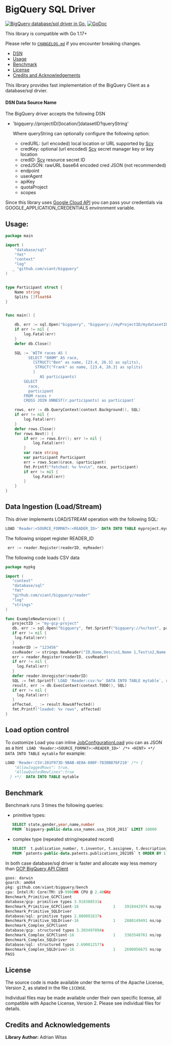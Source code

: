 # BigQuery SQL Driver

[![BigQuery database/sql driver in Go.](https://goreportcard.com/badge/github.com/viant/bigquery)](https://goreportcard.com/report/github.com/viant/bigquery)
[![GoDoc](https://godoc.org/github.com/viant/bigquery?status.svg)](https://godoc.org/github.com/viant/bigquery)

This library is compatible with Go 1.17+

Please refer to [`CHANGELOG.md`](CHANGELOG.md) if you encounter breaking changes.

- [DSN](#dsn-data-source-name)
- [Usage](#usage)
- [Benchmark](#benchmark)
- [License](#license)
- [Credits and Acknowledgements](#credits-and-acknowledgements)

This library provides fast implementation  of the BigQuery Client as a database/sql drvier.

#### DSN Data Source Name

The BigQuery driver accepts the following DSN    

 * 'bigquery://projectID/[location/]datasetID?queryString'
 
    Where queryString can optionally configure the following option:
      - credURL: (url encoded) local location or URL supported by  [Scy](https://github.com/viant/scy)
      - credKey: optional (url encoded) [Scy](https://github.com/viant/scy) secret manager key or key location
      - credID: [Scy](https://github.com/viant/scy) resource secret ID
      - credJSON: rawURL base64 encoded cred JSON (not recommended)
      - endpoint
      - userAgent
      - apiKey
      - quotaProject
      - scopes
  
 
Since this library uses [Google Cloud API](google.golang.org/api/bigquery/v2) 
you can pass your credentials via GOOGLE_APPLICATION_CREDENTIALS environment variable.

## Usage:


```go
package main

import (
    "database/sql"
    "fmt"
    "context"
    "log"
   _ "github.com/viant/bigquery"
)


type Participant struct {
	Name string
	Splits []float64
}


func main() {

	db, err := sql.Open("bigquery", "bigquery://myProjectID/mydatasetID")
	if err != nil {
		log.Fatal(err)
	}
	defer db.Close()

	SQL := `WITH races AS (
		  SELECT "800M" AS race,
		    [STRUCT("Ben" as name, [23.4, 26.3] as splits), 
		 	 STRUCT("Frank" as name, [23.4, 26.3] as splits)
			]
		       AS participants)
		SELECT
		  race,
		  participant
		FROM races r
		CROSS JOIN UNNEST(r.participants) as participant`

	rows, err := db.QueryContext(context.Background(), SQL)
	if err != nil {
		log.Fatal(err)
	}
	defer rows.Close()
	for rows.Next() {
		if err := rows.Err(); err != nil {
			log.Fatal(err)
		}
		var race string
		var participant Participant
		err = rows.Scan(&race, &participant)
		fmt.Printf("fetched: %v %+v\n", race, participant)
		if err != nil {
			log.Fatal(err)
		}
	}
}
```

## Data Ingestion (Load/Stream)

This driver implements LOAD/STREAM operation with the following SQL:
```sql
LOAD 'Reader:<SOURCE_FORMAT>:<READER_ID>' DATA INTO TABLE myproject.mydataset.mytable
```

The following snippet register READER_ID

```go
 err := reader.Register(readerID, myReader)
```


The following code loads CSV data
```go
package mypkg

import (
   "context"
   "database/sql"
   "fmt"
   "github.com/viant/bigquery/reader"
   "log"
   "strings"
)

func ExampleNewService() {
   projectID := "my-gcp-project"
   db, err := sql.Open("bigquery", fmt.Sprintf("bigquery://%v/test", projectID))
   if err != nil {
    log.Fatal(err)
   }
   readerID := "123456"
   csvReader := strings.NewReader("ID,Name,Desc\n1,Name 1,Test\n2,Name 2,Test 2")
   err = reader.Register(readerID, csvReader)
   if err != nil {
     log.Fatal(err)
   }
   defer reader.Unregister(readerID)
   SQL := fmt.Sprintf(`LOAD 'Reader:csv:%v' DATA INTO TABLE mytable`, readerID)
   result, err := db.ExecContext(context.TODO(), SQL)
   if err != nil {
     log.Fatal(err)
   }
   affected, _ := result.RowsAffected()
   fmt.Printf("loaded: %v rows", affected)
}
```

## Load option control 

To customize Load you can inline 
[JobConfigurationLoad](https://github.com/googleapis/google-api-go-client/blob/main/bigquery/v2/bigquery-gen.go#L4297) you can 
as JSON as a hint 
``` LOAD 'Reader:<SOURCE_FORMAT>:<READER_ID>' /*+ <HINT> +*/  DATA INTO TABLE mytable```
for example:

```sql
LOAD 'Reader:CSV:201F973D-9BAB-4E0A-880F-7830B876F210' /*+ {
    "AllowJaggedRows": true,
    "AllowQuotedNewlines":true
  } +*/  DATA INTO TABLE mytable
```


## Benchmark

Benchmark runs 3 times the following queries:

- primitive types:

```sql 
   SELECT state,gender,year,name,number 
   FROM `bigquery-public-data.usa_names.usa_1910_2013` LIMIT 10000
```

- complex type (repeated string/repeated record)

```sql 
   SELECT  t.publication_number, t.inventor, t.assignee, t.description_localized 
   FROM `patents-public-data.patents.publications_202105` t ORDER BY 1 LIMIT 1000
```

In both case database/sql driver is faster and allocate way less memory than [GCP BigQuery API Client](https://cloud.google.com/bigquery/docs/reference/libraries#client-libraries-install-go)

```go
goos: darwin
goarch: amd64
pkg: github.com/viant/bigquery/bench
cpu: Intel(R) Core(TM) i9-9980HK CPU @ 2.40GHz
Benchmark_Primitive_GCPClient
database/gcp: primitive types 3.918388531s
Benchmark_Primitive_GCPClient-16    	       1	3918442974 ns/op	42145144 B/op	  830647 allocs/op
Benchmark_Primitive_SQLDriver
database/sql: primitive types 2.880091637s
Benchmark_Primitive_SQLDriver-16    	       1	2880149491 ns/op	22301848 B/op	  334547 allocs/op
Benchmark_Complex_GCPClient
database/gcp: structured types 3.303497894s
Benchmark_Complex_GCPClient-16      	       1	3303548761 ns/op	11551216 B/op	  154660 allocs/op
Benchmark_Complex_SQLDriver
database/sql: structured types 2.690012577s
Benchmark_Complex_SQLDriver-16      	       1	2690056675 ns/op	 6643176 B/op	   71562 allocs/op
PASS
```

## License

The source code is made available under the terms of the Apache License, Version 2, as stated in the file `LICENSE`.

Individual files may be made available under their own specific license,
all compatible with Apache License, Version 2. Please see individual files for details.

##  Credits and Acknowledgements

**Library Author:** Adrian Witas
